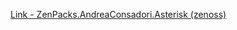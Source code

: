 [Link - ZenPacks.AndreaConsadori.Asterisk (zenoss)](https://github.com/zenoss/ZenPacks.AndreaConsadori.Asterisk)
